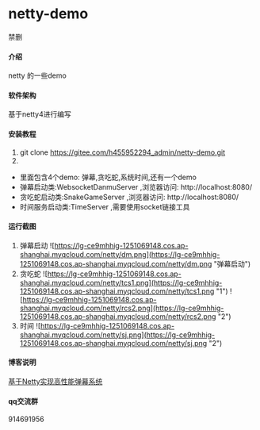 # netty-demo
禁删

#### 介绍
netty 的一些demo

#### 软件架构
基于netty4进行编写


#### 安装教程
1. git clone https://gitee.com/h455952294_admin/netty-demo.git
2. 
* 里面包含4个demo: 弹幕,贪吃蛇,系统时间,还有一个demo
* 弹幕启动类:WebsocketDanmuServer ,浏览器访问: http://localhost:8080/
* 贪吃蛇启动类:SnakeGameServer ,浏览器访问: http://localhost:8080/
* 时间服务启动类:TimeServer ,需要使用socket链接工具

#### 运行截图
1. 弹幕启动
![https://lg-ce9mhhig-1251069148.cos.ap-shanghai.myqcloud.com/netty/dm.png](https://lg-ce9mhhig-1251069148.cos.ap-shanghai.myqcloud.com/netty/dm.png "弹幕启动")
2. 贪吃蛇
![https://lg-ce9mhhig-1251069148.cos.ap-shanghai.myqcloud.com/netty/tcs1.png](https://lg-ce9mhhig-1251069148.cos.ap-shanghai.myqcloud.com/netty/tcs1.png "1")
![https://lg-ce9mhhig-1251069148.cos.ap-shanghai.myqcloud.com/netty/rcs2.png](https://lg-ce9mhhig-1251069148.cos.ap-shanghai.myqcloud.com/netty/rcs2.png "2")
3. 时间
![https://lg-ce9mhhig-1251069148.cos.ap-shanghai.myqcloud.com/netty/sj.png](https://lg-ce9mhhig-1251069148.cos.ap-shanghai.myqcloud.com/netty/sj.png "2")

#### 博客说明
[基于Netty实现高性能弹幕系统](https://blog.csdn.net/u010152183/article/details/98770366)

#### qq交流群
914691956